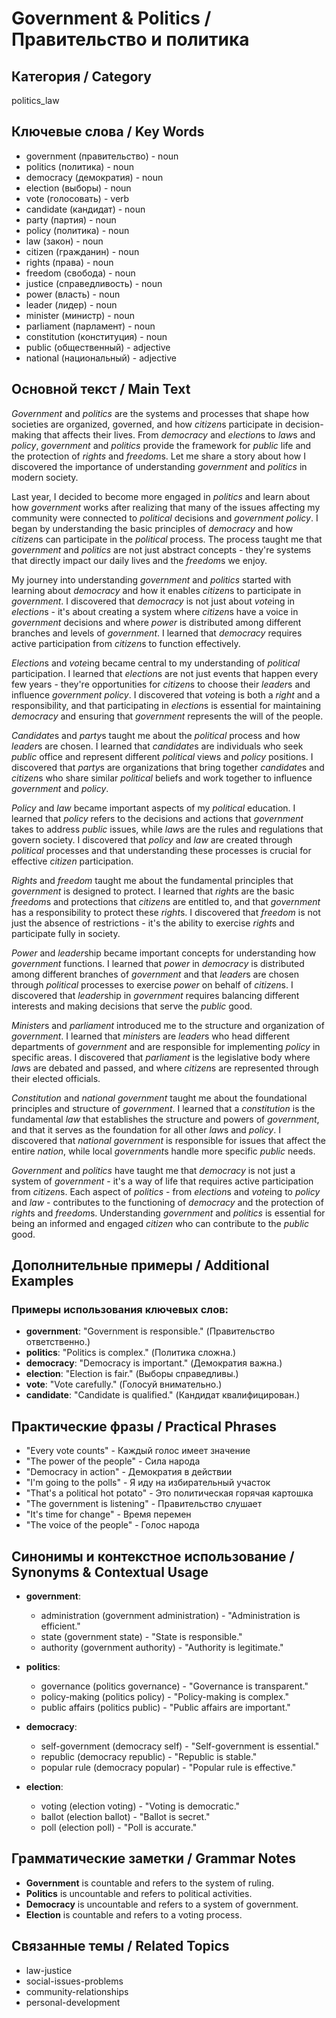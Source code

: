 # Government & Politics / Правительство и политика

## Категория / Category
politics_law

## Ключевые слова / Key Words
- government (правительство) - noun
- politics (политика) - noun
- democracy (демократия) - noun
- election (выборы) - noun
- vote (голосовать) - verb
- candidate (кандидат) - noun
- party (партия) - noun
- policy (политика) - noun
- law (закон) - noun
- citizen (гражданин) - noun
- rights (права) - noun
- freedom (свобода) - noun
- justice (справедливость) - noun
- power (власть) - noun
- leader (лидер) - noun
- minister (министр) - noun
- parliament (парламент) - noun
- constitution (конституция) - noun
- public (общественный) - adjective
- national (национальный) - adjective

## Основной текст / Main Text

*Government* and *politics* are the systems and processes that shape how societies are organized, governed, and how *citizen*s participate in decision-making that affects their lives. From *democracy* and *election*s to *law*s and *policy*, *government* and *politics* provide the framework for *public* life and the protection of *rights* and *freedom*s. Let me share a story about how I discovered the importance of understanding *government* and *politics* in modern society.

Last year, I decided to become more engaged in *politics* and learn about how *government* works after realizing that many of the issues affecting my community were connected to *political* decisions and *government* *policy*. I began by understanding the basic principles of *democracy* and how *citizen*s can participate in the *political* process. The process taught me that *government* and *politics* are not just abstract concepts - they're systems that directly impact our daily lives and the *freedom*s we enjoy.

My journey into understanding *government* and *politics* started with learning about *democracy* and how it enables *citizen*s to participate in *government*. I discovered that *democracy* is not just about *vote*ing in *election*s - it's about creating a system where *citizen*s have a voice in *government* decisions and where *power* is distributed among different branches and levels of *government*. I learned that *democracy* requires active participation from *citizen*s to function effectively.

*Election*s and *vote*ing became central to my understanding of *political* participation. I learned that *election*s are not just events that happen every few years - they're opportunities for *citizen*s to choose their *leader*s and influence *government* *policy*. I discovered that *vote*ing is both a *right* and a responsibility, and that participating in *election*s is essential for maintaining *democracy* and ensuring that *government* represents the will of the people.

*Candidate*s and *party*s taught me about the *political* process and how *leader*s are chosen. I learned that *candidate*s are individuals who seek *public* office and represent different *political* views and *policy* positions. I discovered that *party*s are organizations that bring together *candidate*s and *citizen*s who share similar *political* beliefs and work together to influence *government* and *policy*.

*Policy* and *law* became important aspects of my *political* education. I learned that *policy* refers to the decisions and actions that *government* takes to address *public* issues, while *law*s are the rules and regulations that govern society. I discovered that *policy* and *law* are created through *political* processes and that understanding these processes is crucial for effective *citizen* participation.

*Rights* and *freedom* taught me about the fundamental principles that *government* is designed to protect. I learned that *right*s are the basic *freedom*s and protections that *citizen*s are entitled to, and that *government* has a responsibility to protect these *right*s. I discovered that *freedom* is not just the absence of restrictions - it's the ability to exercise *right*s and participate fully in society.

*Power* and *leader*ship became important concepts for understanding how *government* functions. I learned that *power* in *democracy* is distributed among different branches of *government* and that *leader*s are chosen through *political* processes to exercise *power* on behalf of *citizen*s. I discovered that *leader*ship in *government* requires balancing different interests and making decisions that serve the *public* good.

*Minister*s and *parliament* introduced me to the structure and organization of *government*. I learned that *minister*s are *leader*s who head different departments of *government* and are responsible for implementing *policy* in specific areas. I discovered that *parliament* is the legislative body where *law*s are debated and passed, and where *citizen*s are represented through their elected officials.

*Constitution* and *national* *government* taught me about the foundational principles and structure of *government*. I learned that a *constitution* is the fundamental *law* that establishes the structure and powers of *government*, and that it serves as the foundation for all other *law*s and *policy*. I discovered that *national* *government* is responsible for issues that affect the entire *nation*, while local *government*s handle more specific *public* needs.

*Government* and *politics* have taught me that *democracy* is not just a system of *government* - it's a way of life that requires active participation from *citizen*s. Each aspect of *politics* - from *election*s and *vote*ing to *policy* and *law* - contributes to the functioning of *democracy* and the protection of *right*s and *freedom*s. Understanding *government* and *politics* is essential for being an informed and engaged *citizen* who can contribute to the *public* good.

## Дополнительные примеры / Additional Examples

### Примеры использования ключевых слов:
- **government**: "Government is responsible." (Правительство ответственно.)
- **politics**: "Politics is complex." (Политика сложна.)
- **democracy**: "Democracy is important." (Демократия важна.)
- **election**: "Election is fair." (Выборы справедливы.)
- **vote**: "Vote carefully." (Голосуй внимательно.)
- **candidate**: "Candidate is qualified." (Кандидат квалифицирован.)

## Практические фразы / Practical Phrases

- "Every vote counts" - Каждый голос имеет значение
- "The power of the people" - Сила народа
- "Democracy in action" - Демократия в действии
- "I'm going to the polls" - Я иду на избирательный участок
- "That's a political hot potato" - Это политическая горячая картошка
- "The government is listening" - Правительство слушает
- "It's time for change" - Время перемен
- "The voice of the people" - Голос народа

## Синонимы и контекстное использование / Synonyms & Contextual Usage

- **government**: 
  - administration (government administration) - "Administration is efficient."
  - state (government state) - "State is responsible."
  - authority (government authority) - "Authority is legitimate."

- **politics**: 
  - governance (politics governance) - "Governance is transparent."
  - policy-making (politics policy) - "Policy-making is complex."
  - public affairs (politics public) - "Public affairs are important."

- **democracy**: 
  - self-government (democracy self) - "Self-government is essential."
  - republic (democracy republic) - "Republic is stable."
  - popular rule (democracy popular) - "Popular rule is effective."

- **election**: 
  - voting (election voting) - "Voting is democratic."
  - ballot (election ballot) - "Ballot is secret."
  - poll (election poll) - "Poll is accurate."

## Грамматические заметки / Grammar Notes

- **Government** is countable and refers to the system of ruling.
- **Politics** is uncountable and refers to political activities.
- **Democracy** is uncountable and refers to a system of government.
- **Election** is countable and refers to a voting process.

## Связанные темы / Related Topics

- law-justice
- social-issues-problems
- community-relationships
- personal-development
